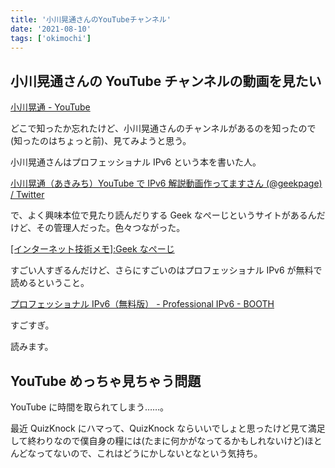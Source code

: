 ```yaml
---
title: '小川晃通さんのYouTubeチャンネル'
date: '2021-08-10'
tags: ['okimochi']
---
```


## 小川晃通さんの YouTube チャンネルの動画を見たい

[小川晃通 \- YouTube](https://www.youtube.com/c/%E5%B0%8F%E5%B7%9D%E6%99%83%E9%80%9A/featured)

どこで知ったか忘れたけど、小川晃通さんのチャンネルがあるのを知ったので(知ったのはちょっと前)、見てみようと思う。

小川晃通さんはプロフェッショナル IPv6 という本を書いた人。

[小川晃通（あきみち）YouTube で IPv6 解説動画作ってますさん \(@geekpage\) / Twitter](https://twitter.com/geekpage)

で、よく興味本位で見たり読んだりする Geek なぺーじというサイトがあるんだけど、その管理人だった。色々つながった。

[\[インターネット技術メモ\]:Geek なぺーじ](https://www.geekpage.jp/)

すごい人すぎるんだけど、さらにすごいのはプロフェッショナル IPv6 が無料で読めるということ。

[プロフェッショナル IPv6（無料版） \- Professional IPv6 \- BOOTH](https://professionalipv6.booth.pm/items/913273)

すごすぎ。

読みます。

## YouTube めっちゃ見ちゃう問題

YouTube に時間を取られてしまう……。

最近 QuizKnock にハマって、QuizKnock ならいいでしょと思ったけど見て満足して終わりなので僕自身の糧には(たまに何かがなってるかもしれないけど)ほとんどなってないので、これはどうにかしないとなという気持ち。
